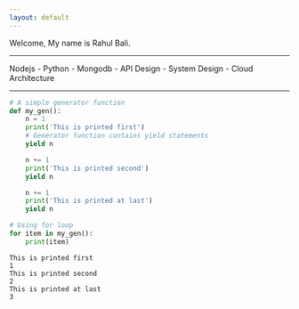 ```yaml
---
layout: default
---
```


Welcome, My name is Rahul Bali.

* * *
Nodejs - Python - Mongodb - API Design - System Design - Cloud Architecture
* * *

```python
# A simple generator function
def my_gen():
    n = 1
    print('This is printed first')
    # Generator function contains yield statements
    yield n

    n += 1
    print('This is printed second')
    yield n

    n += 1
    print('This is printed at last')
    yield n

# Using for loop
for item in my_gen():
    print(item) 
```
```
This is printed first
1
This is printed second
2
This is printed at last
3
```
